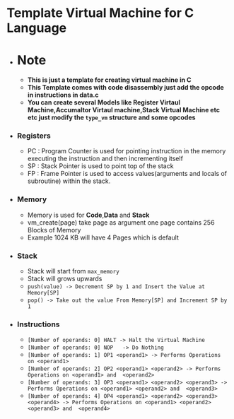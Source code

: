 # Template Virtual Machine for C Language

* # Note
    - **This is just a template for creating virtual machine in C**
    - **This Template comes with code disassembly just add the opcode in instructions in data.c**
    - **You can create several Models like Register Virtaul Machine,Accumaltor Virtaul machine,Stack Virtual Machine etc etc just modify the ```type_vm``` structure and some opcodes**

* ### Registers 
   - PC : Program Counter is used for pointing instruction in the memory executing the instruction and then incrementing itself
   - SP : Stack Pointer is used to point top of the stack
   - FP : Frame Pointer is used to access values(arguments and locals of subroutine) within the stack.
   
 * ### Memory 
    - Memory is used for **Code**,**Data** and **Stack**
    - vm_create(page) take page as argument one page contains 256 Blocks of Memory
    - Example 1024 KB will have 4 Pages which is default

* ### Stack
    - Stack will start from ```max_memory```
    - Stack will grows upwards
    - ```push(value) -> Decrement SP by 1 and Insert the Value at Memory[SP]```
    - ```pop() -> Take out the value From Memory[SP] and Increment SP by 1``` 

* ### Instructions
    - ```[Number of operands: 0] HALT -> Halt the Virtual Machine```
    - ```[Number of operands: 0] NOP   -> Do Nothing```
    - ```[Number of operands: 1] OP1 <operand1> -> Performs Operations on <operand1>```
    - ```[Number of operands: 2] OP2 <operand1> <operand2> -> Performs Operations on <operand1> and  <operand2>```
    - ```[Number of operands: 3] OP3 <operand1> <operand2> <operand3> -> Performs Operations on <operand1> <operand2> and  <operand3>```
    - ```[Number of operands: 4] OP4 <operand1> <operand2> <operand3> <operand4> -> Performs Operations on <operand1> <operand2> <operand3> and  <operand4>```
